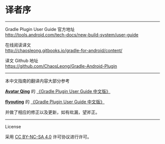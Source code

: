 # 译者序
---

Gradle Plugin User Guide 官方地址  
<http://tools.android.com/tech-docs/new-build-system/user-guide>

在线阅读译文  
<http://chaosleong.gitbooks.io/gradle-for-android/content/>

译文 Github 地址  
<https://github.com/ChaosLeong/Gradle-Android-Plugin>

---
本中文指南的翻译内容大部分参考

[**Avatar Qing**][1] 的 [《Gradle Plugin User Guide 中文版》][2]

[**flyouting**][3] 的 [《Gradle Plugin User Guide 中文版》][4]

并做了相应的修正以及更新，如有纰漏，望斧正。

---
License

采用 [CC BY-NC-SA 4.0][5] 许可协议进行许可。

[1]: https://github.com/AvatarQing
[2]: https://www.gitbook.com/book/avatarqing/gradlepluginuserguidechineseverision/details
[3]: https://github.com/flyouting
[4]: https://www.gitbook.com/book/flyouting/gradle-plugin-user-guide-cn/details
[5]: https://creativecommons.org/licenses/by-nc-sa/4.0/